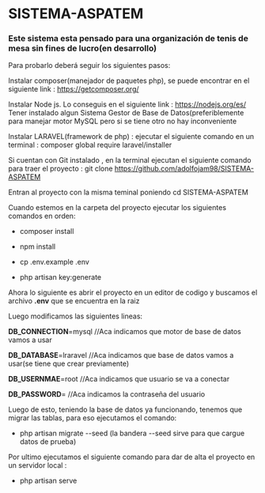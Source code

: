 # SISTEMA-ASPATEM
### Este sistema esta pensado para una organización de tenis de mesa sin fines de lucro(en desarrollo)


Para probarlo deberá seguir los siguientes pasos:

Instalar composer(manejador de paquetes php), se puede encontrar en el siguiente link : https://getcomposer.org/

Instalar Node js. Lo conseguis en el siguiente link : https://nodejs.org/es/
Tener instalado algun Sistema Gestor de Base de Datos(preferiblemente para manejar motor MySQL pero si se tiene otro no hay inconveniente

Instalar LARAVEL(framework de php) : ejecutar el siguiente comando en un terminal : composer global require laravel/installer

Si cuentan con Git instalado , en la terminal ejecutan el siguiente comando para traer el proyecto : git clone https://github.com/adolfojam98/SISTEMA-ASPATEM

Entran al proyecto con la misma teminal poniendo cd SISTEMA-ASPATEM

 Cuando estemos en la carpeta del proyecto ejecutar los siguientes comandos en orden:

- composer install

- npm install

- cp .env.example .env

- php artisan key:generate

Ahora lo siguiente es abrir el proyecto en un editor de codigo y buscamos el archivo **.env** que se encuentra en la raiz

Luego modificamos las siguientes lineas:

**DB_CONNECTION**=mysql //Aca indicamos que motor de base de datos vamos a usar

**DB_DATABASE**=lraravel //Aca indicamos que base de datos vamos a usar(se tiene que crear previamente)

**DB_USERNMAE**=root //Aca indicamos que usuario se va a conectar

**DB_PASSWORD**= //Aca indicamos la contraseña del usuario

Luego de esto, teniendo la base de datos ya funcionando, tenemos que migrar las tablas, para eso ejecutamos el comando: 
- php artisan migrate --seed  (la bandera --seed sirve para que cargue datos de prueba)

Por ultimo ejecutamos el siguiente comando para dar de alta el proyecto en un servidor local :
- php artisan serve


